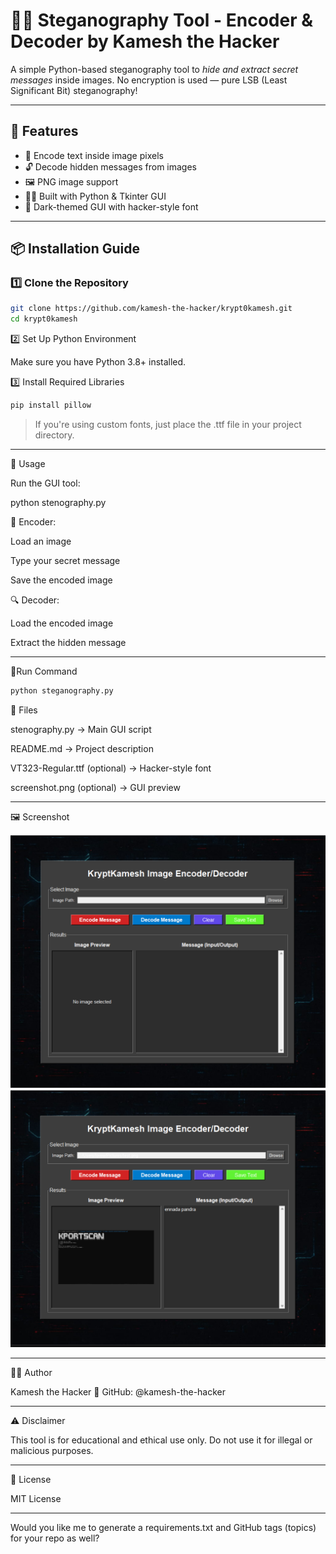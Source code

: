 # 🕵‍♂ Steganography Tool - Encoder & Decoder by Kamesh the Hacker

A simple Python-based steganography tool to *hide and extract secret messages* inside images. No encryption is used — pure LSB (Least Significant Bit) steganography!

---

## 📸 Features

- 🔐 Encode text inside image pixels
- 🔓 Decode hidden messages from images
- 🖼 PNG image support
- 🧑‍💻 Built with Python & Tkinter GUI
- 🎨 Dark-themed GUI with hacker-style font

---

## 📦 Installation Guide

### 1️⃣ Clone the Repository
```bash
git clone https://github.com/kamesh-the-hacker/krypt0kamesh.git
cd krypt0kamesh
```

2️⃣ Set Up Python Environment

Make sure you have Python 3.8+ installed.

3️⃣ Install Required Libraries
```bash
pip install pillow
```
> If you're using custom fonts, just place the .ttf file in your project directory.




---

🚀 Usage

Run the GUI tool:

python stenography.py

🔧 Encoder:

Load an image

Type your secret message

Save the encoded image


🔍 Decoder:

Load the encoded image

Extract the hidden message



---
🏃Run Command
```bash
python steganography.py
```
📁 Files

stenography.py → Main GUI script

README.md → Project description

VT323-Regular.ttf (optional) → Hacker-style font

screenshot.png (optional) → GUI preview



---

🖼 Screenshot





![GUI Preview](s2.png)
![GUI Preview](s1.png)



---

👨‍💻 Author

Kamesh the Hacker
🔗 GitHub: @kamesh-the-hacker


---

⚠ Disclaimer

This tool is for educational and ethical use only. Do not use it for illegal or malicious purposes.


---

📜 License

MIT License

---

Would you like me to generate a requirements.txt and GitHub tags (topics) for your repo as well?
